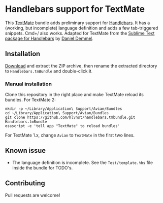 # Handlebars support for TextMate
This [TextMate][] bundle adds preliminary support for [Handlebars][]. It has a (working, but incomplete) language definition and adds a few tab-triggered snippets. Cmd+/ also works. Adapted for TextMate from the [Sublime Text package for Handlebars][st] by [Daniel Demmel][dd].

[textmate]:https://macromates.com/
[handlebars]:http://handlebarsjs.com/
[st]:https://github.com/daaain/Handlebars
[dd]:http://danieldemmel.me/

## Installation
[Download][] and extract the ZIP archive, then rename the extracted directory to `Handlebars.tmBundle` and double-click it.

[download]:https://github.com/hlvnst/handlebars.tmbundle/archive/master.zip

### Manual installation

Clone this repository in the right place and make TextMate reload its bundles. For TextMate 2:

    mkdir -p ~/Library/Application\ Support/Avian/Bundles
    cd ~/Library/Application\ Support/Avian/Bundles
    git clone https://github.com/hlvnst/handlebars.tmbundle.git Handlebars.tmBundle
    osascript -e 'tell app "TextMate" to reload bundles'

For TextMate 1.x, change `Avian` to `TextMate` in the first two lines.

## Known issue
* The language definition is incomplete. See the `Test/template.hbs` file inside the bundle for TODO's.

## Contributing
Pull requests are welcome!